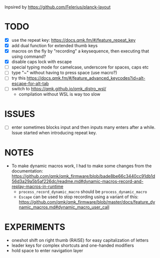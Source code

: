 Inpsired by https://github.com/Felerius/planck-layout

# TODO
- [X] use the repeat key: https://docs.qmk.fm/#/feature_repeat_key
- [X] add dual function for extended thumb keys
- [X] macros on the fly by "recording" a keysequence, then executing that using command?
- [X] disable caps lock with escape
- [ ] special typing mode for camelcase, underscore for spaces, caps etc
- [ ] type "~"  without having to press space (use macro?)
- [ ] try this https://docs.qmk.fm/#/feature_advanced_keycodes?id=alt-escape-for-alt-tab
- [ ] switch to https://qmk.github.io/qmk_distro_wsl/
  * compilation without WSL is way too slow

# ISSUES
- [ ] enter sometimes blocks input and then inputs many enters after a while. Issue started when introducing repeat key.

# NOTES
* To make dynamic macros work, I had to make some changes from the documentation: https://github.com/qmk/qmk_firmware/blob/bade8be66c3440cc91db1d56d3a29a5b5af226dc/readme.md#dynamic-macros-record-and-replay-macros-in-runtime
  * `process_record_dynamic_macro` should be `process_dynamic_macro`
  * `Escape` can be used to stop recording using a variant of this: https://github.com/qmk/qmk_firmware/blob/master/docs/feature_dynamic_macros.md#dynamic_macro_user_call

# EXPERIMENTS
* oneshot shift on right thumb (RAISE) for easy capitalization of letters
* leader keys for complex shortcuts and one-handed modifiers
* hold space to enter navigation layer